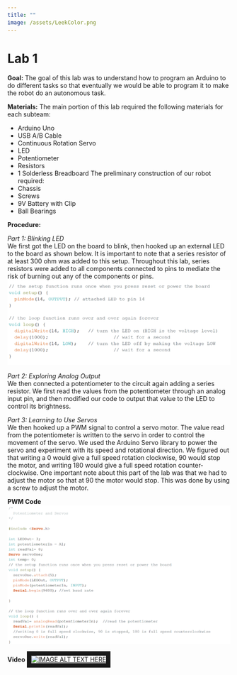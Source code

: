 ```yaml
---
title: ""
image: /assets/LeekColor.png
---
```


# Lab 1

**Goal:**
The goal of this lab was to understand how to program an Arduino to do different tasks so that eventually we would be able to program it to make the robot do an autonomous task.

**Materials:**
The main portion of this lab required the following materials for each subteam:
* Arduino Uno
* USB A/B Cable
* Continuous Rotation Servo
* LED
* Potentiometer
* Resistors
* 1 Solderless Breadboard
The preliminary construction of our robot required:
* Chassis
* Screws
* 9V Battery with Clip
* Ball Bearings

**Procedure:**

*Part 1: Blinking LED*  
We first got the LED on the board to blink, then hooked up an external LED to the board as shown below. It is important to note that a series resistor of at least 300 ohm was added to this setup. Throughout this lab, series resistors were added to all components connected to pins to mediate the risk of burning out any of the components or pins.
![alt text](/externalblink.png)


*Part 2: Exploring Analog Output*  
We then connected a potentiometer to the circuit again adding a series resistor. We first read the values from the potentiometer through an analog input pin, and then modified our code to output that value to the LED to control its brightness. 

*Part 3: Learning to Use Servos*  
We then hooked up a PWM signal to control a servo motor. The value read from the potentiometer is written to the servo in order to control the movement of the servo. We used the Arduino Servo library to power the servo and experiment with its speed and rotational direction. We figured out that writing a 0 would give a full speed rotation clockwise, 90 would stop the motor, and writing 180 would give a full speed rotation counter-clockwise. One important note about this part of the lab was that we had to adjust the motor so that at 90 the motor would stop. This was done by using a screw to adjust the motor.

**PWM Code**
![alt text](/pwmcode.png)

**Video**
<a href="https://www.youtube.com/watch?v=bswbdqM8vKw&feature=youtu.be
" target="_blank"><img src="http://img.youtube.com/vi/bswbdqM8vKw&feature/0.jpg" 
alt="IMAGE ALT TEXT HERE" width="240" height="180" border="10" /></a>
